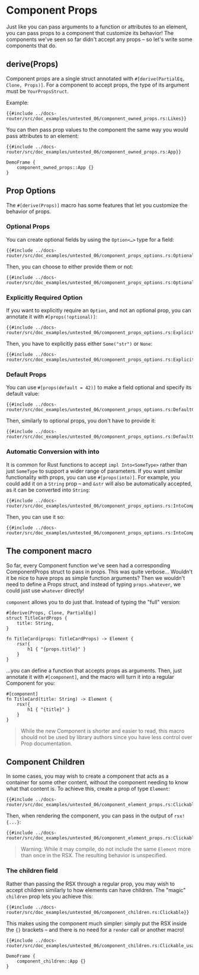 # Component Props

Just like you can pass arguments to a function or attributes to an element, you can pass props to a component that customize its behavior! The components we've seen so far didn't accept any props – so let's write some components that do.

## derive(Props)

Component props are a single struct annotated with `#[derive(PartialEq, Clone, Props)]`. For a component to accept props, the type of its argument must be `YourPropsStruct`.

Example:

```rust, no_run
{{#include ../docs-router/src/doc_examples/untested_06/component_owned_props.rs:Likes}}
```

You can then pass prop values to the component the same way you would pass attributes to an element:

```rust, no_run
{{#include ../docs-router/src/doc_examples/untested_06/component_owned_props.rs:App}}
```

```inject-dioxus
DemoFrame {
    component_owned_props::App {}
}
```

## Prop Options

The `#[derive(Props)]` macro has some features that let you customize the behavior of props.

### Optional Props

You can create optional fields by using the `Option<…>` type for a field:

```rust, no_run
{{#include ../docs-router/src/doc_examples/untested_06/component_props_options.rs:OptionalProps}}
```

Then, you can choose to either provide them or not:

```rust, no_run
{{#include ../docs-router/src/doc_examples/untested_06/component_props_options.rs:OptionalProps_usage}}
```

### Explicitly Required Option

If you want to explicitly require an `Option`, and not an optional prop, you can annotate it with `#[props(!optional)]`:

```rust, no_run
{{#include ../docs-router/src/doc_examples/untested_06/component_props_options.rs:ExplicitOption}}
```

Then, you have to explicitly pass either `Some("str")` or `None`:

```rust, no_run
{{#include ../docs-router/src/doc_examples/untested_06/component_props_options.rs:ExplicitOption_usage}}
```

### Default Props

You can use `#[props(default = 42)]` to make a field optional and specify its default value:

```rust, no_run
{{#include ../docs-router/src/doc_examples/untested_06/component_props_options.rs:DefaultComponent}}
```

Then, similarly to optional props, you don't have to provide it:

```rust, no_run
{{#include ../docs-router/src/doc_examples/untested_06/component_props_options.rs:DefaultComponent_usage}}
```

### Automatic Conversion with into

It is common for Rust functions to accept `impl Into<SomeType>` rather than just `SomeType` to support a wider range of parameters. If you want similar functionality with props, you can use `#[props(into)]`. For example, you could add it on a `String` prop – and `&str` will also be automatically accepted, as it can be converted into `String`:

```rust, no_run
{{#include ../docs-router/src/doc_examples/untested_06/component_props_options.rs:IntoComponent}}
```

Then, you can use it so:

```rust, no_run
{{#include ../docs-router/src/doc_examples/untested_06/component_props_options.rs:IntoComponent_usage}}
```

## The component macro

So far, every Component function we've seen had a corresponding ComponentProps struct to pass in props. This was quite verbose... Wouldn't it be nice to have props as simple function arguments? Then we wouldn't need to define a Props struct, and instead of typing `props.whatever`, we could just use `whatever` directly!

`component` allows you to do just that. Instead of typing the "full" version:

```rust, no_run
#[derive(Props, Clone, PartialEq)]
struct TitleCardProps {
    title: String,
}

fn TitleCard(props: TitleCardProps) -> Element {
    rsx!{
        h1 { "{props.title}" }
    }
}
```

...you can define a function that accepts props as arguments. Then, just annotate it with `#[component]`, and the macro will turn it into a regular Component for you:

```rust, no_run
#[component]
fn TitleCard(title: String) -> Element {
    rsx!{
        h1 { "{title}" }
    }
}
```

> While the new Component is shorter and easier to read, this macro should not be used by library authors since you have less control over Prop documentation.

## Component Children

In some cases, you may wish to create a component that acts as a container for some other content, without the component needing to know what that content is. To achieve this, create a prop of type `Element`:

```rust, no_run
{{#include ../docs-router/src/doc_examples/untested_06/component_element_props.rs:Clickable}}
```

Then, when rendering the component, you can pass in the output of `rsx!{...}`:

```rust, no_run
{{#include ../docs-router/src/doc_examples/untested_06/component_element_props.rs:Clickable_usage}}
```

> Warning: While it may compile, do not include the same `Element` more than once in the RSX. The resulting behavior is unspecified.

### The children field

Rather than passing the RSX through a regular prop, you may wish to accept children similarly to how elements can have children. The "magic" `children` prop lets you achieve this:

```rust, no_run
{{#include ../docs-router/src/doc_examples/untested_06/component_children.rs:Clickable}}
```

This makes using the component much simpler: simply put the RSX inside the `{}` brackets – and there is no need for a `render` call or another macro!

```rust, no_run
{{#include ../docs-router/src/doc_examples/untested_06/component_children.rs:Clickable_usage}}
```

```inject-dioxus
DemoFrame {
    component_children::App {}
}
```
